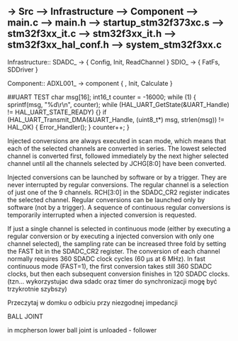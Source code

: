 -> Src
--> Infrastructure
--> Component
--> main.c
--> main.h
--> startup_stm32f373xc.s
--> stm32f3xx_it.c
--> stm32f3xx_it.h
--> stm32f3xx_hal_conf.h
--> system_stm32f3xx.c
------------------------------------------------------------

Infrastructure::
SDADC_ -> { Config, Init, ReadChannel }
SDIO_ -> { FatFs, SDDriver }

Component::
ADXL001_ -> component { , Init, Calculate }



##UART TEST
	char msg[16];
	int16_t counter = -16000;
	while (1)
	{
		sprintf(msg, "%d\r\n", counter);
		while (HAL_UART_GetState(&UART_Handle) != HAL_UART_STATE_READY) {}
		if (HAL_UART_Transmit_DMA(&UART_Handle, (uint8_t*) msg, strlen(msg)) != HAL_OK)
		{
			Error_Handler();
		}
		counter++;
	}


Injected conversions are always executed in scan mode, which means that each of the
selected channels are converted in series. The lowest selected channel is converted first,
followed immediately by the next higher selected channel until all the channels selected by
JCHG[8:0] have been converted.

Injected conversions can be launched by software or by a trigger. They are never
interrupted by regular conversions.
The regular channel is a selection of just one of the 9 channels. RCH[3:0] in the
SDADC_CR2 register indicates the selected channel.
Regular conversions can be launched only by software (not by a trigger). A sequence of
continuous regular conversions is temporarily interrupted when a injected conversion is
requested.

If just a single channel is selected in continuous mode (either by executing a regular
conversion or by executing a injected conversion with only one channel selected), the
sampling rate can be increased three fold by setting the FAST bit in the SDADC_CR2
register. The conversion of each channel normally requires 360 SDADC clock cycles (60 µs
at 6 MHz). In fast continuous mode (FAST=1), the first conversion takes still 360 SDADC
clocks, but then each subsequent conversion finishes in 120 SDADC clocks.
(tzn... wykorzystujac dwa sdadc oraz timer do synchronizacji mogę być trzykrotnie szybszy)


Przeczytaj w domku o odbiciu przy niezgodnej impedancji



BALL JOINT

in mcpherson lower ball joint is unloaded - follower
